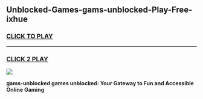 
## Unblocked-Games-gams-unblocked-Play-Free-ixhue
<h3>
<a href="https://premium76.site?title=gams-unblocked&ref=22A">CLICK TO PLAY</a></h3>
<hr>

<h3>
<a href="https://premium76.site?title=gams-unblocked&ref=22A">CLICK 2 PLAY</a>
  
</h3>

<a href="https://premium76.site?title=gams-unblocked&ref=22A"><img src="https://clearcache.store/games.png"></a>


**gams-unblocked games unblocked: Your Gateway to Fun and Accessible Online Gaming**
